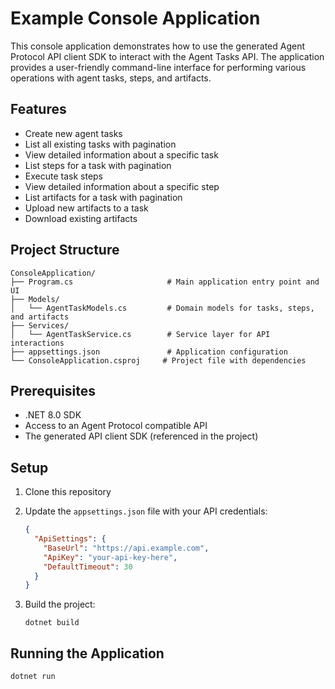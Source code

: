 # Example Console Application

This console application demonstrates how to use the generated Agent Protocol API client SDK to interact with the Agent Tasks API. The application provides a user-friendly command-line interface for performing various operations with agent tasks, steps, and artifacts.

## Features

- Create new agent tasks
- List all existing tasks with pagination
- View detailed information about a specific task
- List steps for a task with pagination
- Execute task steps
- View detailed information about a specific step
- List artifacts for a task with pagination
- Upload new artifacts to a task
- Download existing artifacts

## Project Structure

```
ConsoleApplication/
├── Program.cs                     # Main application entry point and UI
├── Models/
│   └── AgentTaskModels.cs         # Domain models for tasks, steps, and artifacts
├── Services/
│   └── AgentTaskService.cs        # Service layer for API interactions
├── appsettings.json               # Application configuration
└── ConsoleApplication.csproj     # Project file with dependencies
```

## Prerequisites

- .NET 8.0 SDK
- Access to an Agent Protocol compatible API
- The generated API client SDK (referenced in the project)

## Setup

1. Clone this repository
2. Update the `appsettings.json` file with your API credentials:

   ```json
   {
     "ApiSettings": {
       "BaseUrl": "https://api.example.com",
       "ApiKey": "your-api-key-here",
       "DefaultTimeout": 30
     }
   }
   ```

3. Build the project:

   ```
   dotnet build
   ```

## Running the Application

```bash
dotnet run
```
